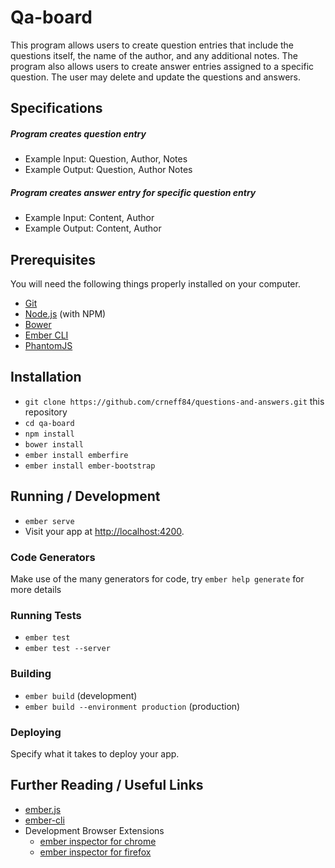 # Qa-board

This program allows users to create question entries that include the questions itself, the name of the author, and any additional notes. The program also allows users to create answer entries assigned to a specific question. The user may delete and update the questions and answers.

## Specifications

##### Program creates question entry

* Example Input: Question, Author, Notes
* Example Output: Question, Author Notes

##### Program creates answer entry for specific question entry

* Example Input: Content, Author
* Example Output: Content, Author

## Prerequisites

You will need the following things properly installed on your computer.

* [Git](http://git-scm.com/)
* [Node.js](http://nodejs.org/) (with NPM)
* [Bower](http://bower.io/)
* [Ember CLI](http://ember-cli.com/)
* [PhantomJS](http://phantomjs.org/)

## Installation

* `git clone https://github.com/crneff84/questions-and-answers.git` this repository
* `cd qa-board`
* `npm install`
* `bower install`
* `ember install emberfire`
* `ember install ember-bootstrap`

## Running / Development

* `ember serve`
* Visit your app at [http://localhost:4200](http://localhost:4200).

### Code Generators

Make use of the many generators for code, try `ember help generate` for more details

### Running Tests

* `ember test`
* `ember test --server`

### Building

* `ember build` (development)
* `ember build --environment production` (production)

### Deploying

Specify what it takes to deploy your app.

## Further Reading / Useful Links

* [ember.js](http://emberjs.com/)
* [ember-cli](http://ember-cli.com/)
* Development Browser Extensions
  * [ember inspector for chrome](https://chrome.google.com/webstore/detail/ember-inspector/bmdblncegkenkacieihfhpjfppoconhi)
  * [ember inspector for firefox](https://addons.mozilla.org/en-US/firefox/addon/ember-inspector/)
